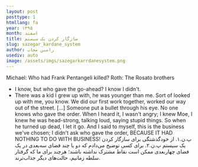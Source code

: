 ```yaml
---
layout: post
posttype: 1
htmllang: fa
year: ۱۳۹۵
month: اسفند
title: سازگار کردن یک سیستم
slug: sazegar_kardane_system
author: رامین مجاب
usediv: auto
image: /assets/imgs/sazegarkarrdanesystem.png
---
```


Michael: Who had Frank Pentangeli killed?
Roth: The Rosato brothers
- I know, but who gave the go-ahead? I know I didn't.
- There was a kid I grew up with, he was younger than me. Sort of looked up with me, you know. We did our first work together, worked our way out of the street. […] Someone put a bullet through his eye. No one knows who gave the order. When I heard it, I wasn't angry; I knew Moe, I knew he was head-strong, talking loud, saying stupid things. So when he turned up dead, I let it go. And I said to myself, this is the business we've chosen; I didn't ask who gave the order, BECAUSE IT HAD NOTHING TO DO WITH BUSINESS! 
پ.ن.۱. از خودگذشتگی برای سازگار کردن یک سیستم 
پ.ن.۲. برای کسی توضیح می‌دادم که دو یا چند فضای سه‌بعدی در یک فضای چهاربعدی ممکن است نقاط مشترک نداشته باشند؛ هرچند برای ما که گرفتار سلطه زمانیم، حالت‌های دیگر جذاب‌ترند.
